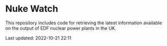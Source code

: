# Nuke Watch

This repository includes code for retrieving the latest information available on the output of EDF nuclear power plants in the UK.

Last updated: 2022-10-21 22:11